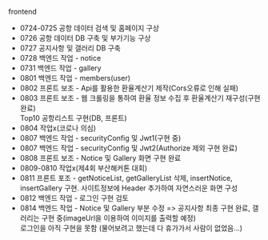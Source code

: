 frontend
  + 0724-0725 공항 데이터 검색 및 홈페이지 구상
  + 0726 공항 데이터 DB 구축 및 부가기능 구상
  + 0727 공지사항 및 갤러리 DB 구축
  + 0728 백엔드 작업 - notice
  + 0731 백엔드 작업 - gallery
  + 0801 백엔드 작업 - members(user)
  + 0802 프론트 보조 - Api를 활용한 환율계산기 제작(Cors오류로 인해 실패)
  + 0803 프론트 보조 - 웹 크롤링을 통하여 환율 정보 수집 후 환율계산기 재구성(구현 완료) <br/>
                      Top10 공항리스트 구현(DB, 프론트)
  + 0804 작업x(코로나 의심)
  + 0807 백엔드 작업 - securityConfig 및 Jwt1(구현 중)
  + 0807 백엔드 작업 - securityConfig 및 Jwt2(Authorize 제외 구현 완료)
  + 0808 프론트 보조 - Notice 및 Gallery 화면 구현 완료
  + 0809-0810 작업x(제4회 부산해커톤 대회)
  + 0811 프론트 포조 - getNoticeList, getGalleryList 삭제, insertNotice, insertGallery 구현. 사이트정보에 Header 추가하여 자연스러운 화면 구성
  + 0812 백엔드 작업 - 로그인 구현 검토
  + 0814 백엔드 작업 - Notice 및 Gallery 부분 수정 => 공지사항 최종 구현 완료, 갤러리는 구현 중(imageUrl을 이용하여 이미지를 출력할 예정) <br/>
                      로그인을 아직 구현을 못함 (물어보려고 했는데 다 휴가가서 사람이 없었음...)
